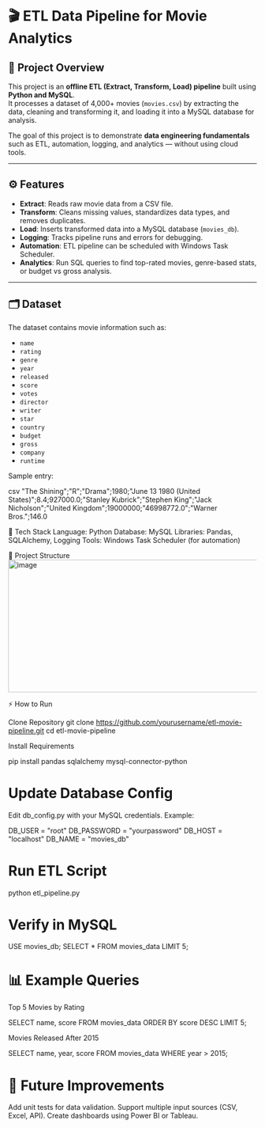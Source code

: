 # 🎬 ETL Data Pipeline for Movie Analytics  

## 📌 Project Overview  
This project is an **offline ETL (Extract, Transform, Load) pipeline** built using **Python and MySQL**.  
It processes a dataset of 4,000+ movies (`movies.csv`) by extracting the data, cleaning and transforming it, and loading it into a MySQL database for analysis.  

The goal of this project is to demonstrate **data engineering fundamentals** such as ETL, automation, logging, and analytics — without using cloud tools.  

---

## ⚙️ Features  
- **Extract**: Reads raw movie data from a CSV file.  
- **Transform**: Cleans missing values, standardizes data types, and removes duplicates.  
- **Load**: Inserts transformed data into a MySQL database (`movies_db`).  
- **Logging**: Tracks pipeline runs and errors for debugging.  
- **Automation**: ETL pipeline can be scheduled with Windows Task Scheduler.  
- **Analytics**: Run SQL queries to find top-rated movies, genre-based stats, or budget vs gross analysis.  

---

## 🗂 Dataset  
The dataset contains movie information such as:  

- `name`  
- `rating`  
- `genre`  
- `year`  
- `released`  
- `score`  
- `votes`  
- `director`  
- `writer`  
- `star`  
- `country`  
- `budget`  
- `gross`  
- `company`  
- `runtime`  

Sample entry:  

csv
"The Shining";"R";"Drama";1980;"June 13 1980 (United States)";8.4;927000.0;"Stanley Kubrick";"Stephen King";"Jack Nicholson";"United Kingdom";19000000;"46998772.0";"Warner Bros.";146.0

🚀 Tech Stack
Language: Python
Database: MySQL
Libraries: Pandas, SQLAlchemy, Logging
Tools: Windows Task Scheduler (for automation)

📂 Project Structure
<img width="971" height="268" alt="image" src="https://github.com/user-attachments/assets/c872da63-870c-40fa-8bc5-1e5d8b2b6ddd" />

⚡ How to Run

Clone Repository
git clone https://github.com/yourusername/etl-movie-pipeline.git
cd etl-movie-pipeline

Install Requirements

pip install pandas sqlalchemy mysql-connector-python

# Update Database Config

Edit db_config.py with your MySQL credentials. Example:

DB_USER = "root"
DB_PASSWORD = "yourpassword"
DB_HOST = "localhost"
DB_NAME = "movies_db"

# Run ETL Script

python etl_pipeline.py

# Verify in MySQL

USE movies_db;
SELECT * FROM movies_data LIMIT 5;

# 📊 Example Queries

Top 5 Movies by Rating

SELECT name, score 
FROM movies_data 
ORDER BY score DESC 
LIMIT 5;

Movies Released After 2015

SELECT name, year, score 
FROM movies_data 
WHERE year > 2015;


# 🔮 Future Improvements

Add unit tests for data validation.
Support multiple input sources (CSV, Excel, API).
Create dashboards using Power BI or Tableau.

